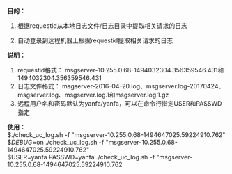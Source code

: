 **目的：**

1. 根据requestid从本地日志文件/日志目录中提取相关请求的日志

2. 自动登录到远程机器上根据requestid提取相关请求的日志  


**说明：**
1. requestid格式：	msgserver-10.255.0.68-1494032304.356359546.431和1494032304.356359546.431
2. 日志文件格式：	msgserver-2016-04-20.log、msgserver.log-20170424、msgserver.log、msgserver.log.1和msgserver.log.1.gz
3. 远程用户名和密码默认为yanfa/yanfa，可以在命令行指定USER和PASSWD指定

**使用：**  
$./check_uc_log.sh -f "msgserver-10.255.0.68-1494647025.59224910.762"  
$_DEBUG_=on ./check_uc_log.sh -f "msgserver-10.255.0.68-1494647025.59224910.762"  
$USER=yanfa PASSWD=yanfa ./check_uc_log.sh -f "msgserver-10.255.0.68-1494647025.59224910.762

